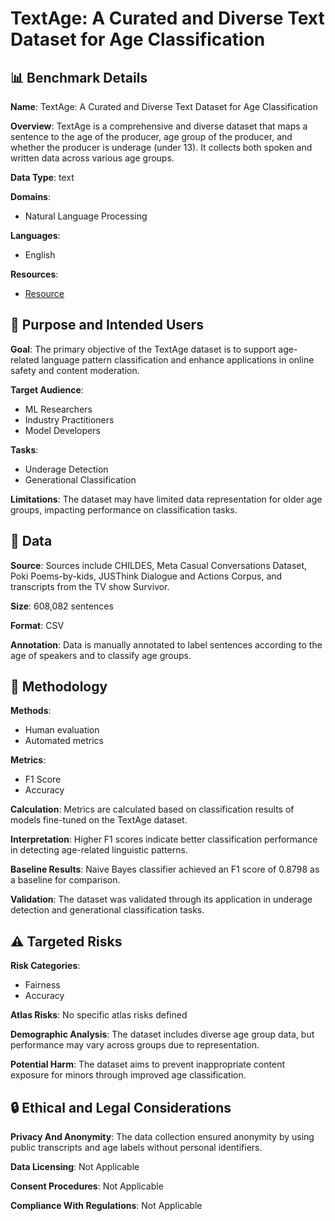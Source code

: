 # TextAge: A Curated and Diverse Text Dataset for Age Classification

## 📊 Benchmark Details

**Name**: TextAge: A Curated and Diverse Text Dataset for Age Classification

**Overview**: TextAge is a comprehensive and diverse dataset that maps a sentence to the age of the producer, age group of the producer, and whether the producer is underage (under 13). It collects both spoken and written data across various age groups.

**Data Type**: text

**Domains**:
- Natural Language Processing

**Languages**:
- English

**Resources**:
- [Resource](https://arxiv.org/abs/2406.16890)

## 🎯 Purpose and Intended Users

**Goal**: The primary objective of the TextAge dataset is to support age-related language pattern classification and enhance applications in online safety and content moderation.

**Target Audience**:
- ML Researchers
- Industry Practitioners
- Model Developers

**Tasks**:
- Underage Detection
- Generational Classification

**Limitations**: The dataset may have limited data representation for older age groups, impacting performance on classification tasks.

## 💾 Data

**Source**: Sources include CHILDES, Meta Casual Conversations Dataset, Poki Poems-by-kids, JUSThink Dialogue and Actions Corpus, and transcripts from the TV show Survivor.

**Size**: 608,082 sentences

**Format**: CSV

**Annotation**: Data is manually annotated to label sentences according to the age of speakers and to classify age groups.

## 🔬 Methodology

**Methods**:
- Human evaluation
- Automated metrics

**Metrics**:
- F1 Score
- Accuracy

**Calculation**: Metrics are calculated based on classification results of models fine-tuned on the TextAge dataset.

**Interpretation**: Higher F1 scores indicate better classification performance in detecting age-related linguistic patterns.

**Baseline Results**: Naive Bayes classifier achieved an F1 score of 0.8798 as a baseline for comparison.

**Validation**: The dataset was validated through its application in underage detection and generational classification tasks.

## ⚠️ Targeted Risks

**Risk Categories**:
- Fairness
- Accuracy

**Atlas Risks**:
No specific atlas risks defined

**Demographic Analysis**: The dataset includes diverse age group data, but performance may vary across groups due to representation.

**Potential Harm**: The dataset aims to prevent inappropriate content exposure for minors through improved age classification.

## 🔒 Ethical and Legal Considerations

**Privacy And Anonymity**: The data collection ensured anonymity by using public transcripts and age labels without personal identifiers.

**Data Licensing**: Not Applicable

**Consent Procedures**: Not Applicable

**Compliance With Regulations**: Not Applicable
